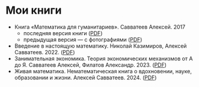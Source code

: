 # Мои книги

- Книга «Математика для гуманитариев». Савватеев Алексей. 2017
  - последняя версия книги ([PDF](books/mat_dlya_gum/mat_dlya_gum.pdf))
  - предыдущая версия — с фотографиями ([PDF](books/mat_dlya_gum/mat_dlya_gum.old.pdf))
- Введение в настоящую математику. Николай Казимиров, Алексей Савватеев. 2022. ([PDF](books/vved_v_nast_mat/vved_v_nast_mat.pdf))
- Занимательная экономика. Теория экономических механизмов от А до Я. Савватеев Алексей, Филатов Александр. 2023. ([PDF](books/zam_eko/zam_eko.pdf))
- Живая математика. Нематематическая книга о вдохновении, науке, образовании и жизни. Алексей Савватеев. 2024. ([PDF](books/jiv_mat/jiv_mat.pdf))
